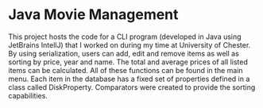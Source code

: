<h1>Java Movie Management</h1>
This project hosts the code for a CLI program (developed in Java using JetBrains IntellJ) that I worked on during my time at University of Chester. By using serialization, users can add, edit and remove items as well as sorting by price, year and name. The total and average prices of all listed items can be calculated.
All of these functions can be found in the main menu. Each item in the database has a fixed set of properties defined in a class called DiskProperty. Comparators were created to provide the sorting capabilities.
